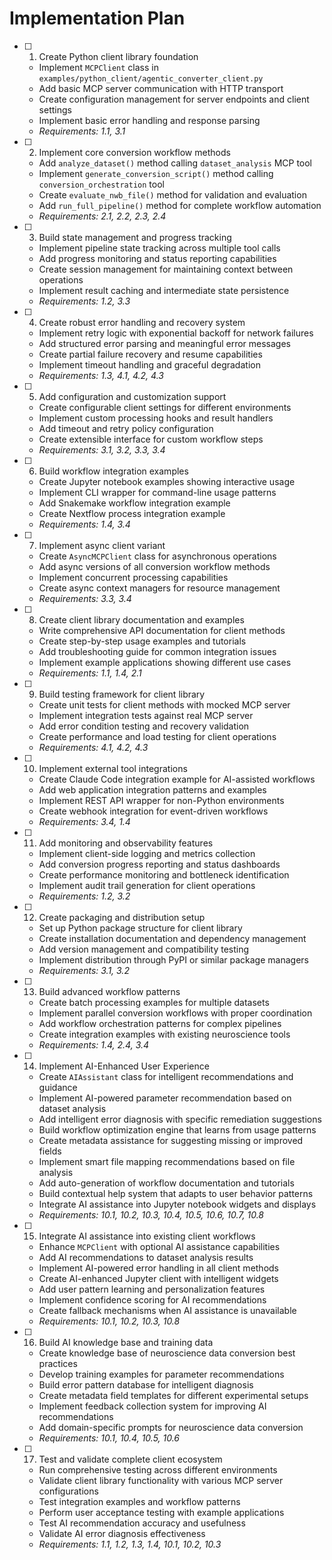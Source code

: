 # Implementation Plan

- [ ] 1. Create Python client library foundation
  - Implement `MCPClient` class in
    `examples/python_client/agentic_converter_client.py`
  - Add basic MCP server communication with HTTP transport
  - Create configuration management for server endpoints and client settings
  - Implement basic error handling and response parsing
  - _Requirements: 1.1, 3.1_

- [ ] 2. Implement core conversion workflow methods
  - Add `analyze_dataset()` method calling `dataset_analysis` MCP tool
  - Implement `generate_conversion_script()` method calling
    `conversion_orchestration` tool
  - Create `evaluate_nwb_file()` method for validation and evaluation
  - Add `run_full_pipeline()` method for complete workflow automation
  - _Requirements: 2.1, 2.2, 2.3, 2.4_

- [ ] 3. Build state management and progress tracking
  - Implement pipeline state tracking across multiple tool calls
  - Add progress monitoring and status reporting capabilities
  - Create session management for maintaining context between operations
  - Implement result caching and intermediate state persistence
  - _Requirements: 1.2, 3.3_

- [ ] 4. Create robust error handling and recovery system
  - Implement retry logic with exponential backoff for network failures
  - Add structured error parsing and meaningful error messages
  - Create partial failure recovery and resume capabilities
  - Implement timeout handling and graceful degradation
  - _Requirements: 1.3, 4.1, 4.2, 4.3_

- [ ] 5. Add configuration and customization support
  - Create configurable client settings for different environments
  - Implement custom processing hooks and result handlers
  - Add timeout and retry policy configuration
  - Create extensible interface for custom workflow steps
  - _Requirements: 3.1, 3.2, 3.3, 3.4_

- [ ] 6. Build workflow integration examples
  - Create Jupyter notebook examples showing interactive usage
  - Implement CLI wrapper for command-line usage patterns
  - Add Snakemake workflow integration example
  - Create Nextflow process integration example
  - _Requirements: 1.4, 3.4_

- [ ] 7. Implement async client variant
  - Create `AsyncMCPClient` class for asynchronous operations
  - Add async versions of all conversion workflow methods
  - Implement concurrent processing capabilities
  - Create async context managers for resource management
  - _Requirements: 3.3, 3.4_

- [ ] 8. Create client library documentation and examples
  - Write comprehensive API documentation for client methods
  - Create step-by-step usage examples and tutorials
  - Add troubleshooting guide for common integration issues
  - Implement example applications showing different use cases
  - _Requirements: 1.1, 1.4, 2.1_

- [ ] 9. Build testing framework for client library
  - Create unit tests for client methods with mocked MCP server
  - Implement integration tests against real MCP server
  - Add error condition testing and recovery validation
  - Create performance and load testing for client operations
  - _Requirements: 4.1, 4.2, 4.3_

- [ ] 10. Implement external tool integrations
  - Create Claude Code integration example for AI-assisted workflows
  - Add web application integration patterns and examples
  - Implement REST API wrapper for non-Python environments
  - Create webhook integration for event-driven workflows
  - _Requirements: 3.4, 1.4_

- [ ] 11. Add monitoring and observability features
  - Implement client-side logging and metrics collection
  - Add conversion progress reporting and status dashboards
  - Create performance monitoring and bottleneck identification
  - Implement audit trail generation for client operations
  - _Requirements: 1.2, 3.2_

- [ ] 12. Create packaging and distribution setup
  - Set up Python package structure for client library
  - Create installation documentation and dependency management
  - Add version management and compatibility testing
  - Implement distribution through PyPI or similar package managers
  - _Requirements: 3.1, 3.2_

- [ ] 13. Build advanced workflow patterns
  - Create batch processing examples for multiple datasets
  - Implement parallel conversion workflows with proper coordination
  - Add workflow orchestration patterns for complex pipelines
  - Create integration examples with existing neuroscience tools
  - _Requirements: 1.4, 2.4, 3.4_

- [ ] 14. Implement AI-Enhanced User Experience
  - Create `AIAssistant` class for intelligent recommendations and guidance
  - Implement AI-powered parameter recommendation based on dataset analysis
  - Add intelligent error diagnosis with specific remediation suggestions
  - Build workflow optimization engine that learns from usage patterns
  - Create metadata assistance for suggesting missing or improved fields
  - Implement smart file mapping recommendations based on file analysis
  - Add auto-generation of workflow documentation and tutorials
  - Build contextual help system that adapts to user behavior patterns
  - Integrate AI assistance into Jupyter notebook widgets and displays
  - _Requirements: 10.1, 10.2, 10.3, 10.4, 10.5, 10.6, 10.7, 10.8_

- [ ] 15. Integrate AI assistance into existing client workflows
  - Enhance `MCPClient` with optional AI assistance capabilities
  - Add AI recommendations to dataset analysis results
  - Implement AI-powered error handling in all client methods
  - Create AI-enhanced Jupyter client with intelligent widgets
  - Add user pattern learning and personalization features
  - Implement confidence scoring for AI recommendations
  - Create fallback mechanisms when AI assistance is unavailable
  - _Requirements: 10.1, 10.2, 10.3, 10.8_

- [ ] 16. Build AI knowledge base and training data
  - Create knowledge base of neuroscience data conversion best practices
  - Develop training examples for parameter recommendations
  - Build error pattern database for intelligent diagnosis
  - Create metadata field templates for different experimental setups
  - Implement feedback collection system for improving AI recommendations
  - Add domain-specific prompts for neuroscience data conversion
  - _Requirements: 10.1, 10.4, 10.5, 10.6_

- [ ] 17. Test and validate complete client ecosystem
  - Run comprehensive testing across different environments
  - Validate client library functionality with various MCP server configurations
  - Test integration examples and workflow patterns
  - Perform user acceptance testing with example applications
  - Test AI recommendation accuracy and usefulness
  - Validate AI error diagnosis effectiveness
  - _Requirements: 1.1, 1.2, 1.3, 1.4, 10.1, 10.2, 10.3_
